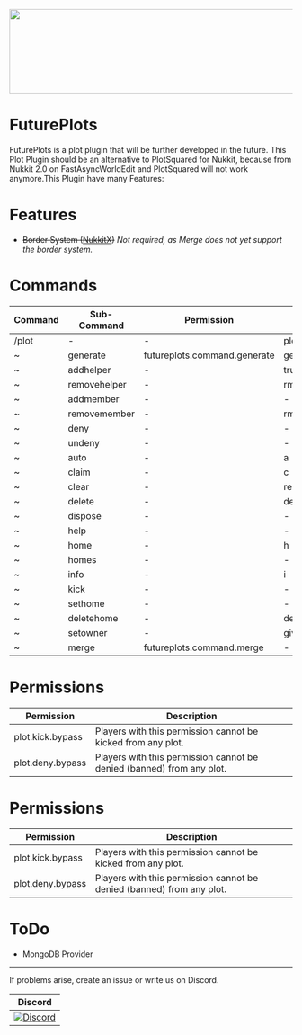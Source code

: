 <a href="https://deinserverhost.de/store/aff.php?aff=4636"><img src="https://deinserverhost.de/tca/600x150_transparent.png" width="600" height="150" border="0"></a>

# FuturePlots

FuturePlots is a plot plugin that will be further developed in the future. This Plot Plugin should be an alternative to PlotSquared for Nukkit, because from Nukkit 2.0 on FastAsyncWorldEdit and PlotSquared will not work anymore.This Plugin have many Features:

# Features
- ~~Border System ([NukkitX](https://nukkitx.com/resources/bordersystem-futureplots.479/))~~ _Not required, as Merge does not yet support the border system._

# Commands
| Command | Sub-Command  | Permission                   | Alias    |
|---------|--------------|------------------------------|----------|
| /plot   | -            | -                            | plots, p |
| ~       | generate     | futureplots.command.generate | gen      |
| ~       | addhelper    | -                            | trust    |
| ~       | removehelper | -                            | rmhelper |
| ~       | addmember    | -                            | -        |
| ~       | removemember | -                            | rmmember |
| ~       | deny         | -                            | -        |
| ~       | undeny       | -                            | -        |
| ~       | auto         | -                            | a        |
| ~       | claim        | -                            | c        |
| ~       | clear        | -                            | reset    |
| ~       | delete       | -                            | del      |
| ~       | dispose      | -                            | -        |
| ~       | help         | -                            | -        |
| ~       | home         | -                            | h        |
| ~       | homes        | -                            | -        |
| ~       | info         | -                            | i        |
| ~       | kick         | -                            | -        |
| ~       | sethome      | -                            | -        |
| ~       | deletehome   | -                            | delhome  |
| ~       | setowner     | -                            | give     |
| ~       | merge        | futureplots.command.merge    | -        |

# Permissions
| Permission       | Description                                                           |
|------------------|-----------------------------------------------------------------------|
| plot.kick.bypass | Players with this permission cannot be kicked from any plot.          |
| plot.deny.bypass | Players with this permission cannot be denied (banned) from any plot. |

# Permissions
Permission | Description | 
------- | ----------- | 
plot.kick.bypass | Players with this permission cannot be kicked from any plot. |
plot.deny.bypass | Players with this permission cannot be denied (banned) from any plot. |

# ToDo
- MongoDB Provider<br>

----------------

If problems arise, create an issue or write us on Discord.

| Discord |
| :---: |
[![Discord](https://img.shields.io/discord/639130989708181535.svg?style=flat-square&label=discord&colorB=7289da)](https://discord.gg/5tYC5dJ) |
